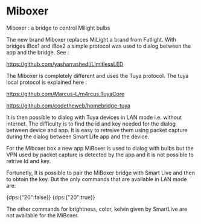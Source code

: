 # Miboxer
Miboxer : a bridge to control Milight bulbs

The new brand Miboxer replaces MiLight a brand from Futlight. With bridges iBox1 and iBox2 a simple protocol was used to dialog between the app and the bridge. See : 

https://github.com/yasharrashedi/LimitlessLED

The Miboxer is completely different and uses the Tuya protocol. The tuya local protocol is explained here :

https://github.com/Marcus-L/m4rcus.TuyaCore

https://github.com/codetheweb/homebridge-tuya

It is then possible to dialog with Tuya devices in LAN mode i.e. without internet. The difficulty is to find the id and key needed for the dialog between device and app. It is easy to retreive them using packet capture during the dialog between Smart Life app and the device.

For the Miboxer box a new app MiBoxer is used to dialog with bulbs but the VPN used by packet capture is detected by the app and it is not possible to retrive Id and key.

Fortunetly, It is possible to pair the MiBoxer bridge with Smart Live and then to obtain the key. But the only commands that are available in LAN mode are:

{dps:{"20":false}} {dps:{"20":true}}

The other commands for brightness, color, kelvin given by SmartLive are not available for the MiBoxer.






